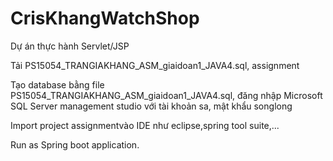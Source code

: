 # CrisKhangWatchShop
Dự án thực hành Servlet/JSP

Tải PS15054_TRANGIAKHANG_ASM_giaidoan1_JAVA4.sql, assignment

Tạo database bằng file PS15054_TRANGIAKHANG_ASM_giaidoan1_JAVA4.sql, đăng nhập Microsoft SQL Server management studio với tài khoản sa, mật khẩu songlong

Import project assignmentvào IDE như eclipse,spring tool suite,...

Run as Spring boot application.

